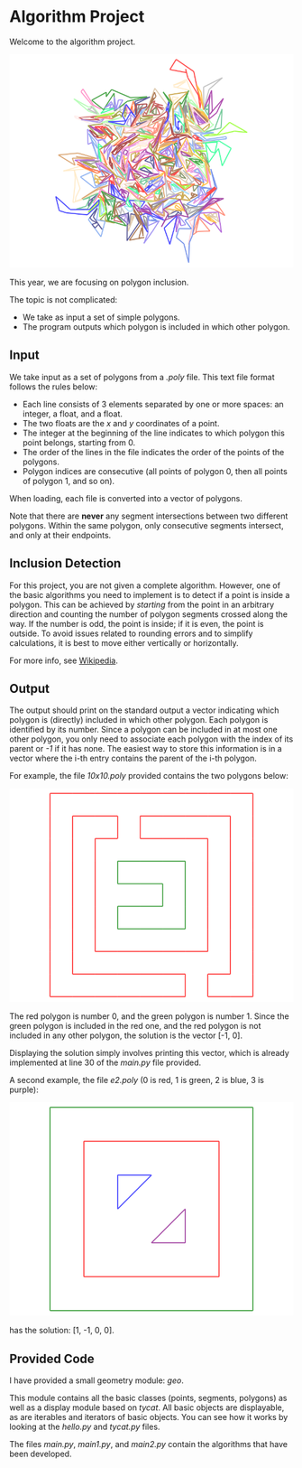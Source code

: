 # Algorithm Project

Welcome to the algorithm project.

![Illustration](art.png)

This year, we are focusing on polygon inclusion.

The topic is not complicated:

- We take as input a set of simple polygons.
- The program outputs which polygon is included in which other polygon.

## Input

We take input as a set of polygons from a *.poly* file.
This text file format follows the rules below:

- Each line consists of 3 elements separated by one or more spaces: an integer, a float, and a float.
- The two floats are the *x* and *y* coordinates of a point.
- The integer at the beginning of the line indicates to which polygon this point belongs, starting from 0.
- The order of the lines in the file indicates the order of the points of the polygons.
- Polygon indices are consecutive (all points of polygon 0, then all points of polygon 1, and so on).

When loading, each file is converted into a vector of polygons.

Note that there are **never** any segment intersections between two different polygons. Within the same polygon, only consecutive segments intersect, and only at their endpoints.

## Inclusion Detection

For this project, you are not given a complete algorithm. However, one of the basic algorithms you need to implement is to detect if a point is inside a polygon. This can be achieved by *starting* from the point in an arbitrary direction and counting the number of polygon segments crossed along the way. If the number is odd, the point is inside; if it is even, the point is outside. To avoid issues related to rounding errors and to simplify calculations, it is best to move either vertically or horizontally.

For more info, see [Wikipedia](https://en.wikipedia.org/wiki/Point_in_polygon).

## Output

The output should print on the standard output a vector indicating which polygon is (directly) included in which other polygon.
Each polygon is identified by its number. Since a polygon can be included in at most one other polygon, you only need to associate each polygon with the index of its parent or *-1* if it has none.
The easiest way to store this information is in a vector where the i-th entry contains the parent of the i-th polygon.

For example, the file *10x10.poly* provided contains the two polygons below:

![polys](c10x10.png)

The red polygon is number 0, and the green polygon is number 1. Since the green polygon is included in the red one, and the red polygon is not included in any other polygon, the solution is the vector [-1, 0].

Displaying the solution simply involves printing this vector, which is already implemented at line 30 of the *main.py* file provided.

A second example, the file *e2.poly* (0 is red, 1 is green, 2 is blue, 3 is purple):

![polys](e2.png)

has the solution: [1, -1, 0, 0].

## Provided Code

I have provided a small geometry module: *geo*.

This module contains all the basic classes (points, segments, polygons) as well as a display module based on *tycat*. All basic objects are displayable, as are iterables and iterators of basic objects.
You can see how it works by looking at the *hello.py* and *tycat.py* files.

The files *main.py*, *main1.py*, and *main2.py* contain the algorithms that have been developed.



